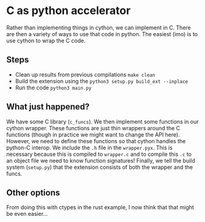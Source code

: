 # C as python accelerator

Rather than implementing things in cython, we can implement in C. There are then a variety of ways to use that code in python. The easiest (imo) is to use cython to wrap the C code.

## Steps

* Clean up results from previous compilations `make clean`
* Build the extension using the `python3 setup.py build_ext --inplace`
* Run the code `python3 main.py`

## What just happened?

We have some C library (`c_funcs`).
We then implement some functions in our cython wrapper. These functions are just thin wrappers around the C functions (though in practice we might want to change the API here). However, we need to define these functions so that cython handles the python-C interop.
We include the `.h` file in the `wrapper.pyx`. This is necessary because this is compiled to `wrapper.c` and to compile this `.c` to an object file we need to know function signatures!
Finally, we tell the build system (`setup.py`) that the extension consists of both the wrapper and the funcs.

## Other options

From doing this with ctypes in the rust example, I now think that that might be even easier...
